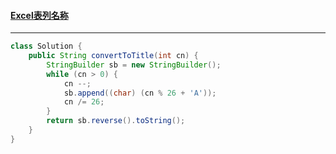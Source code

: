 #### <a href="https://leetcode.cn/problems/excel-sheet-column-title/">Excel表列名称</a>

------------

```java
class Solution {
    public String convertToTitle(int cn) {
        StringBuilder sb = new StringBuilder();
        while (cn > 0) {
            cn --;
            sb.append((char) (cn % 26 + 'A'));
            cn /= 26;
        }
        return sb.reverse().toString();
    }
}
```

